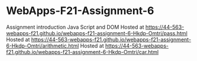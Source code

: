 # WebApps-F21-Assignment-6
Assignment introduction Java Script and DOM
Hosted at https://44-563-webapps-f21.github.io/webapps-f21-assignment-6-Hkdp-Omtri/pass.html
Hosted at https://44-563-webapps-f21.github.io/webapps-f21-assignment-6-Hkdp-Omtri/arithmetic.html
Hosted at https://44-563-webapps-f21.github.io/webapps-f21-assignment-6-Hkdp-Omtri/car.html
